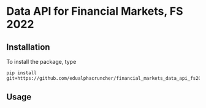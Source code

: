 
# Data API for Financial Markets, FS 2022

## Installation

To install the package, type

```
pip install git+https://github.com/edualphacruncher/financial_markets_data_api_fs2022
```

## Usage


